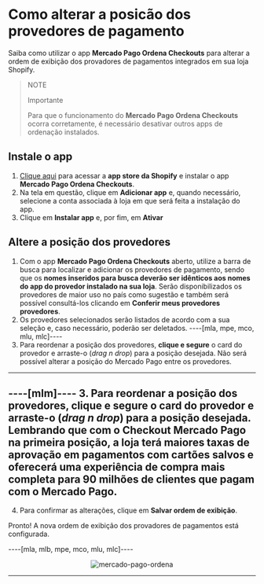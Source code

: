 # Como alterar a posicão dos provedores de pagamento

Saiba como utilizar o app **Mercado Pago Ordena Checkouts** para alterar a ordem de exibição dos provadores de pagamentos integrados em sua loja Shopify.

> NOTE
>
> Importante
>
> Para que o funcionamento do **Mercado Pago Ordena Checkouts** ocorra corretamente, é necessário desativar outros apps de ordenação instalados.

## Instale o app

1. [Clique aqui](https://apps.shopify.com/mercado-pago-ordena-checkouts) para acessar a **app store da Shopify** e instalar o app **Mercado Pago Ordena Checkouts**. 
2. Na tela em questão, clique em **Adicionar app** e, quando necessário, selecione a conta associada à loja em que será feita a instalação do app.
3. Clique em **Instalar app** e, por fim, em **Ativar**

## Altere a posição dos provedores

1. Com o app **Mercado Pago Ordena Checkouts** aberto, utilize a barra de busca para localizar e adicionar os provedores de pagamento, sendo que os **nomes inseridos para busca deverão ser idênticos aos nomes do app do provedor instalado na sua loja**. Serão disponibilizados os provedores de maior uso no país como sugestão e também será possível consultá-los clicando em **Conferir meus provedores provedores**.
2. Os provedores selecionados serão listados de acordo com a sua seleção e, caso necessário, poderão ser deletados. 
----[mla, mpe, mco, mlu, mlc]----
3. Para reordenar a posição dos provedores, **clique e segure** o card do provedor e arraste-o (_drag n drop_) para a posição desejada. Não será possível alterar a posição do Mercado Pago entre os provedores.
------------
----[mlm]----
3. Para reordenar a posição dos provedores, **clique e segure** o card do provedor e arraste-o (_drag n drop_) para a posição desejada. Lembrando que com o **Checkout Mercado Pago** na primeira posição, a loja terá maiores taxas de aprovação em pagamentos com cartões salvos e oferecerá uma experiência de compra mais completa para 90 milhões de clientes que pagam com o Mercado Pago.
------------
4. Para confirmar as alterações, clique em **Salvar ordem de exibição**.

Pronto! A nova ordem de exibição dos provadores de pagamentos está configurada.

----[mla, mlb, mpe, mco, mlu, mlc]----
<center>

![mercado-pago-ordena](shopify/mercado-pago-ordena-pt.png)

</center>

------------